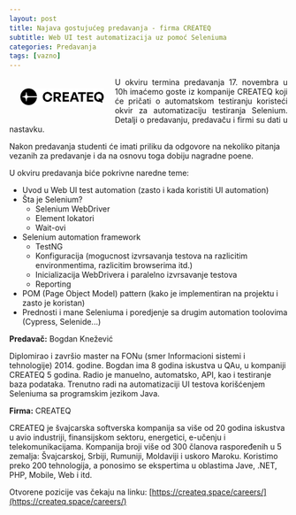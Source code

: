 ```yaml
---
layout: post
title: Najava gostujućeg predavanja - firma CREATEQ
subtitle: Web UI test automatizacija uz pomoć Seleniuma
categories: Predavanja
tags: [vazno]
---
```


<script>
  var t = document.getElementsByTagName('html')[0].dataset.theme;
  if (t == 'dark') {
    document.getElementById("img-createq").src = "/assets/logos/Createq-Logo-white.png";
  }
</script>

<div class="square">
<div style="float: left; margin: 20px; width: 30%; height: 30%;">
<img id="img-createq" src="/assets/logos/Createq-Logo-black.png">
</div>
<div style="text-align: justify">
<p>
U okviru termina predavanja 17. novembra u 10h imaćemo goste iz kompanije CREATEQ koji će pričati o automatskom testiranju koristeći okvir za automatizaciju testiranja Selenium. Detalji o predavanju, predavaču i firmi su dati u nastavku.
</p>
</div>


Nakon predavanja studenti će imati priliku da odgovore na nekoliko pitanja vezanih za predavanje i da na osnovu toga dobiju nagradne poene. 


U okviru predavanja biće pokrivne naredne teme:
  *   Uvod u Web UI test automation (zasto i kada koristiti UI automation)
  *   Šta je Selenium?
      -   Selenium WebDriver
      -   Element lokatori
      -   Wait-ovi
  *   Selenium automation framework
      -   TestNG
      -   Konfiguracija (mogucnost izvrsavanja testova na razlicitim environmentima, razlicitim browserima itd.)
      -   Inicializacija WebDrivera i paralelno izvrsavanje testova
      -   Reporting
  *   POM (Page Object Model) pattern (kako je implementiran na projektu i zasto je koristan)
  *   Prednosti i mane Seleniuma i poredjenje sa drugim automation toolovima (Cypress, Selenide...)

**Predavač:** Bogdan Knežević

Diplomirao i završio master na FONu (smer Informacioni sistemi i tehnologije) 2014. godine. Bogdan ima 8 godina iskustva u QAu, u kompaniji CREATEQ 5 godina. Radio je manuelno, automatsko, API, kao i testiranje baza podataka. Trenutno radi na automatizaciji UI testova korišćenjem Seleniuma sa programskim jezikom Java.

**Firma:** CREATEQ 

CREATEQ je švajcarska softverska kompanija sa više od 20 godina iskustva u avio industriji, finansijskom sektoru, energetici, e-učenju i telekomunikacijama. Kompanija broji više od 300 članova raspoređenih u 5 zemalja: Švajcarskoj, Srbiji, Rumuniji, Moldaviji i uskoro Maroku. Koristimo preko 200 tehnologija, a ponosimo se ekspertima u oblastima Jave, .NET, PHP, Mobile, Web i itd.

Otvorene pozicije vas čekaju na linku: [https://createq.space/careers/](https://createq.space/careers/)
